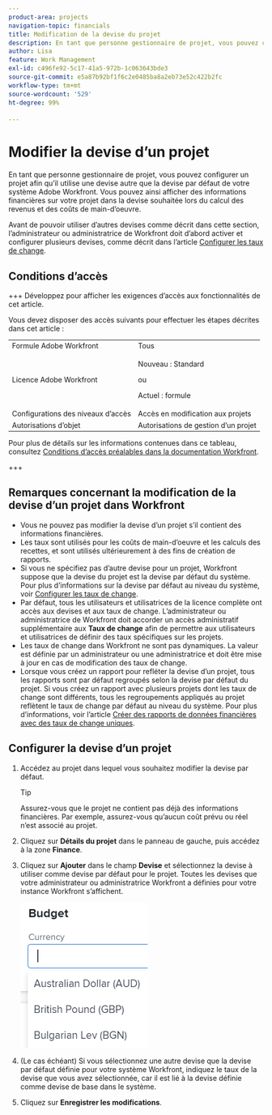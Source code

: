 ```yaml
---
product-area: projects
navigation-topic: financials
title: Modification de la devise du projet
description: En tant que personne gestionnaire de projet, vous pouvez configurer un projet afin qu’il utilise une devise autre que la devise par défaut de votre système Adobe Workfront. Vous pouvez ainsi afficher des informations financières sur votre projet dans la devise souhaitée lors du calcul des revenus et des coûts de main-d’oeuvre.
author: Lisa
feature: Work Management
exl-id: c496fe92-5c17-41a5-972b-1c063643bde3
source-git-commit: e5a87b92bf1f6c2e0485ba8a2eb73e52c422b2fc
workflow-type: tm+mt
source-wordcount: '529'
ht-degree: 99%

---
```


# Modifier la devise d’un projet

En tant que personne gestionnaire de projet, vous pouvez configurer un projet afin qu’il utilise une devise autre que la devise par défaut de votre système Adobe Workfront. Vous pouvez ainsi afficher des informations financières sur votre projet dans la devise souhaitée lors du calcul des revenus et des coûts de main-d’oeuvre.

Avant de pouvoir utiliser d’autres devises comme décrit dans cette section, l’administrateur ou administratrice de Workfront doit d’abord activer et configurer plusieurs devises, comme décrit dans l’article [Configurer les taux de change](../../../administration-and-setup/manage-workfront/exchange-rates/set-up-exchange-rates.md).

## Conditions d’accès

+++ Développez pour afficher les exigences d’accès aux fonctionnalités de cet article.

Vous devez disposer des accès suivants pour effectuer les étapes décrites dans cet article :

<table style="table-layout:auto"> 
 <col> 
 <col> 
 <tbody> 
  <tr> 
   <td role="rowheader">Formule Adobe Workfront</td> 
   <td>Tous</td> 
  </tr> 
  <tr> 
   <td role="rowheader">Licence Adobe Workfront</td> 
   <td>
   <p>Nouveau : Standard</p>
   <p>ou</p>
   <p>Actuel : formule</p></td> 
  </tr> 
  <tr> 
   <td role="rowheader">Configurations des niveaux d’accès</td> 
   <td>Accès en modification aux projets</td> 
  </tr> 
  <tr> 
   <td role="rowheader">Autorisations d’objet</td> 
   <td>Autorisations de gestion d’un projet</td> 
  </tr> 
 </tbody> 
</table>

Pour plus de détails sur les informations contenues dans ce tableau, consultez [Conditions d’accès préalables dans la documentation Workfront](/help/quicksilver/administration-and-setup/add-users/access-levels-and-object-permissions/access-level-requirements-in-documentation.md).

+++

## Remarques concernant la modification de la devise d’un projet dans Workfront

* Vous ne pouvez pas modifier la devise d’un projet s’il contient des informations financières.
* Les taux sont utilisés pour les coûts de main-d’oeuvre et les calculs des recettes, et sont utilisés ultérieurement à des fins de création de rapports.
* Si vous ne spécifiez pas d’autre devise pour un projet, Workfront suppose que la devise du projet est la devise par défaut du système. Pour plus d’informations sur la devise par défaut au niveau du système, voir [Configurer les taux de change](../../../administration-and-setup/manage-workfront/exchange-rates/set-up-exchange-rates.md).
* Par défaut, tous les utilisateurs et utilisatrices de la licence complète ont accès aux devises et aux taux de change. L’administrateur ou administratrice de Workfront doit accorder un accès administratif supplémentaire aux **Taux de change** afin de permettre aux utilisateurs et utilisatrices de définir des taux spécifiques sur les projets.
* Les taux de change dans Workfront ne sont pas dynamiques. La valeur est définie par un administrateur ou une administratrice et doit être mise à jour en cas de modification des taux de change.
* Lorsque vous créez un rapport pour refléter la devise d’un projet, tous les rapports sont par défaut regroupés selon la devise par défaut du projet. Si vous créez un rapport avec plusieurs projets dont les taux de change sont différents, tous les regroupements appliqués au projet reflètent le taux de change par défaut au niveau du système. Pour plus d’informations, voir l’article [Créer des rapports de données financières avec des taux de change uniques](../../../reports-and-dashboards/reports/creating-and-managing-reports/create-financial-data-reports-unique-exchange-rates.md).

## Configurer la devise d’un projet

1. Accédez au projet dans lequel vous souhaitez modifier la devise par défaut.

   >[!TIP]
   >
   >Assurez-vous que le projet ne contient pas déjà des informations financières. Par exemple, assurez-vous qu’aucun coût prévu ou réel n’est associé au projet.

1. Cliquez sur **Détails du projet** dans le panneau de gauche, puis accédez à la zone **Finance**.
1. Cliquez sur **Ajouter** dans le champ **Devise** et sélectionnez la devise à utiliser comme devise par défaut pour le projet. Toutes les devises que votre administrateur ou administratrice Workfront a définies pour votre instance Workfront s’affichent.

   ![](assets/currency-on-project-expanded-nwe.png)

1. (Le cas échéant) Si vous sélectionnez une autre devise que la devise par défaut définie pour votre système Workfront, indiquez le taux de la devise que vous avez sélectionnée, car il est lié à la devise définie comme devise de base dans le système.
1. Cliquez sur **Enregistrer les modifications**.
